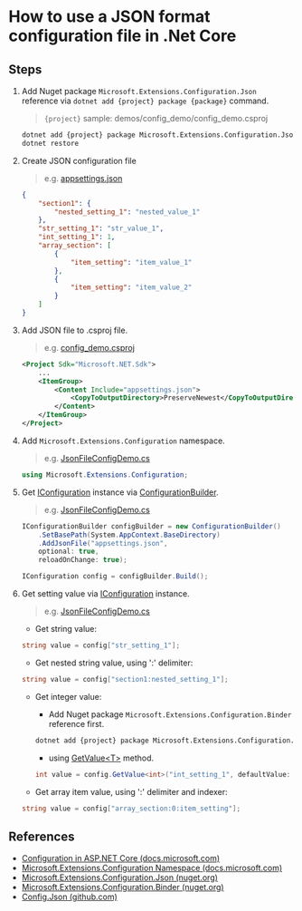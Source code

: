 # How to use a JSON format configuration file in .Net Core

## Steps

1. Add Nuget package `Microsoft.Extensions.Configuration.Json` reference via `dotnet add {project} package {package}` command.

    > `{project}` sample: demos/config_demo/config_demo.csproj

    ```bash
    dotnet add {project} package Microsoft.Extensions.Configuration.Json
    dotnet restore
    ```

2. Create JSON configuration file

   > e.g. [appsettings.json](../../demos/config_demo/appsettings.json)

    ```json
    {
        "section1": {
            "nested_setting_1": "nested_value_1"
        },
        "str_setting_1": "str_value_1",
        "int_setting_1": 1,
        "array_section": [
            {
                "item_setting": "item_value_1"
            },
            {
                "item_setting": "item_value_2"
            }
        ]
    }
    ```

3. Add JSON file to .csproj file.

    > e.g. [config_demo.csproj](../../demos/config_demo/config_demo.csproj)
    ```xml
    <Project Sdk="Microsoft.NET.Sdk">
        ...
        <ItemGroup>
            <Content Include="appsettings.json">
                <CopyToOutputDirectory>PreserveNewest</CopyToOutputDirectory>
            </Content>
        </ItemGroup>
    </Project>
    ```

4. Add `Microsoft.Extensions.Configuration` namespace.

    > e.g. [JsonFileConfigDemo.cs](../../demos/config_demo/JsonFileConfigDemo.cs)
    ```csharp
    using Microsoft.Extensions.Configuration;
    ```

5. Get [IConfiguration](https://docs.microsoft.com/en-us/dotnet/api/microsoft.extensions.configuration.iconfiguration) instance via [ConfigurationBuilder](https://docs.microsoft.com/en-us/dotnet/api/microsoft.extensions.configuration.configurationbuilder).

    > e.g. [JsonFileConfigDemo.cs](../../demos/config_demo/JsonFileConfigDemo.cs)
    ```csharp
    IConfigurationBuilder configBuilder = new ConfigurationBuilder()
        .SetBasePath(System.AppContext.BaseDirectory)
        .AddJsonFile("appsettings.json",
        optional: true,
        reloadOnChange: true);

    IConfiguration config = configBuilder.Build();
    ```

6. Get setting value via [IConfiguration](https://docs.microsoft.com/en-us/dotnet/api/microsoft.extensions.configuration.iconfiguration) instance.

    > e.g. [JsonFileConfigDemo.cs](../../demos/config_demo/JsonFileConfigDemo.cs)
    * Get string value:
    ```csharp
    string value = config["str_setting_1"];
    ```

    * Get nested string value, using ':' delimiter:
    ```csharp
    string value = config["section1:nested_setting_1"];
    ```

    * Get integer value:
        * Add Nuget package `Microsoft.Extensions.Configuration.Binder` reference first.
        ```bash
        dotnet add {project} package Microsoft.Extensions.Configuration.Binder
        ```
        * using [GetValue&lt;T&gt;](https://docs.microsoft.com/en-us/dotnet/api/microsoft.extensions.configuration.configurationbinder.getvalue) method.
        ```csharp
        int value = config.GetValue<int>("int_setting_1", defaultValue: 0);
        ```

    * Get array item value, using ':' delimiter and indexer:
    ```csharp
    string value = config["array_section:0:item_setting"];
    ```

## References

* [Configuration in ASP.NET Core (docs.microsoft.com)](https://docs.microsoft.com/en-us/aspnet/core/fundamentals/configuration/)
* [Microsoft.Extensions.Configuration Namespace (docs.microsoft.com)](https://docs.microsoft.com/en-us/dotnet/api/microsoft.extensions.configuration)
* [Microsoft.Extensions.Configuration.Json (nuget.org)](https://www.nuget.org/packages/Microsoft.Extensions.Configuration.Json)
* [Microsoft.Extensions.Configuration.Binder (nuget.org)](https://www.nuget.org/packages/Microsoft.Extensions.Configuration.Binder)
* [Config.Json (github.com)](https://github.com/aspnet/Configuration/tree/dev/src/Config.Json)